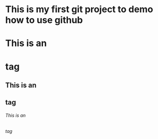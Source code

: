# This is my first git project to demo how to use github

# This is an <h1> tag
## This is an <h2> tag
###### This is an <h6> tag

